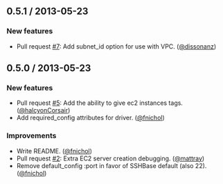 ## 0.5.1 / 2013-05-23

### New features

* Pull request [#7][]: Add subnet\_id option for use with VPC. ([@dissonanz][])


## 0.5.0 / 2013-05-23

### New features

* Pull request [#5][]: Add the ability to give ec2 instances tags. ([@halcyonCorsair][])
* Add required_config attributes for driver. ([@fnichol][])

### Improvements

* Write README. ([@fnichol][])
* Pull request [#2][]: Extra EC2 server creation debugging. ([@mattray][])
* Remove default_config :port in favor of SSHBase default (also 22). ([@fnichol][])

<!--- The following link definition list is generated by PimpMyChangelog --->
[#2]: https://github.com/opscode/kitchen-ec2/issues/2
[#5]: https://github.com/opscode/kitchen-ec2/issues/5
[#7]: https://github.com/opscode/kitchen-ec2/issues/7
[@dissonanz]: https://github.com/dissonanz
[@fnichol]: https://github.com/fnichol
[@halcyonCorsair]: https://github.com/halcyonCorsair
[@mattray]: https://github.com/mattray
